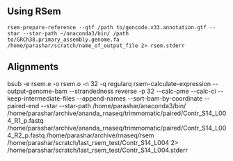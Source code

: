 ## Using RSem

    rsem-prepare-reference --gtf /path to/gencode.v33.annotation.gtf --star --star-path ~/anaconda3/bin/ /path to/GRCh38.primary_assembly.genome.fa /home/parashar/scratch/name_of_output_file 2> rsem.stderr

## Alignments
bsub -e rsem.e -o rsem.o -n 32 -q regularq rsem-calculate-expression --output-genome-bam --strandedness reverse -p 32 --calc-pme --calc-ci --keep-intermediate-files --append-names --sort-bam-by-coordinate --paired-end --star --star-path /home/parashar/anaconda3/bin/ /home/parashar/archive/ananda_rnaseq/trimmomatic/paired/Contr_S14_L004_R1_p.fastq /home/parashar/archive/ananda_rnaseq/trimmomatic/paired/Contr_S14_L004_R2_p.fastq /home/parashar/archive/rnaseq/rsem /home/parashar/scratch/last_rsem_test/Contr_S14_L004 2> /home/parashar/scratch/last_rsem_test/Contr_S14_L004.stderr
